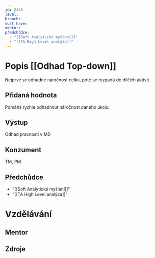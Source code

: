 ```yaml
---
id: 2356
level: 
branch: 
must have: 
mentor: 
předchůdce: 
  - "[[Soft Analytické myšlení]]"
  - "[[TA High Level analýza]]"
---
```



# Popis [[Odhad Top-down]]
Nejprve se odhadne náročnost celku, poté se rozpadá do dílčích aktivit.

## Přidaná hodnota
Pomáhá rychle odhadnout náročnost daného úkolu.

## Výstup
Odhad pracnosti v MD

## Konzument
TM, PM

## Předchůdce

  - "[[Soft Analytické myšlení]]"
  - "[[TA High Level analýza]]"

# Vzdělávání


## Mentor


## Zdroje